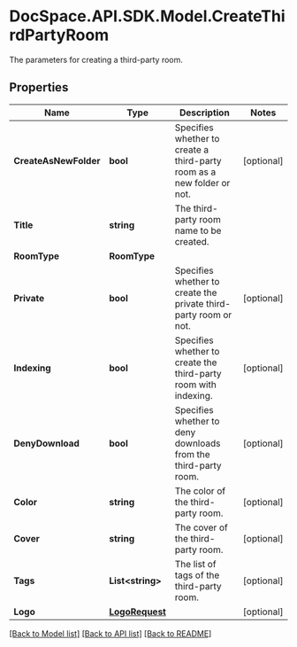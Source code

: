 # DocSpace.API.SDK.Model.CreateThirdPartyRoom
The parameters for creating a third-party room.

## Properties

Name | Type | Description | Notes
------------ | ------------- | ------------- | -------------
**CreateAsNewFolder** | **bool** | Specifies whether to create a third-party room as a new folder or not. | [optional] 
**Title** | **string** | The third-party room name to be created. | 
**RoomType** | **RoomType** |  | 
**Private** | **bool** | Specifies whether to create the private third-party room or not. | [optional] 
**Indexing** | **bool** | Specifies whether to create the third-party room with indexing. | [optional] 
**DenyDownload** | **bool** | Specifies whether to deny downloads from the third-party room. | [optional] 
**Color** | **string** | The color of the third-party room. | [optional] 
**Cover** | **string** | The cover of the third-party room. | [optional] 
**Tags** | **List&lt;string&gt;** | The list of tags of the third-party room. | [optional] 
**Logo** | [**LogoRequest**](LogoRequest.md) |  | [optional] 

[[Back to Model list]](../README.md#documentation-for-models) [[Back to API list]](../README.md#documentation-for-api-endpoints) [[Back to README]](../README.md)

